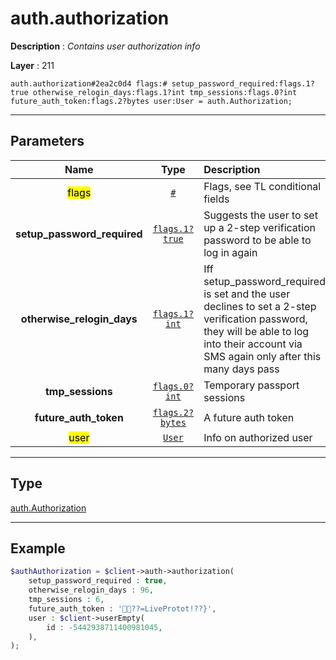 # auth.authorization

**Description** : *Contains user authorization info*

**Layer** : 211

```tl
auth.authorization#2ea2c0d4 flags:# setup_password_required:flags.1?true otherwise_relogin_days:flags.1?int tmp_sessions:flags.0?int future_auth_token:flags.2?bytes user:User = auth.Authorization;
```

---

## Parameters

| Name | Type | Description |
| :---: | :---: | :--- |
| <mark>flags</mark> | [`#`](type/#) | Flags, see TL conditional fields |
| **setup_password_required** | [`flags.1?true`](type/true) | Suggests the user to set up a 2-step verification password to be able to log in again |
| **otherwise_relogin_days** | [`flags.1?int`](type/int) | Iff setup_password_required is set and the user declines to set a 2-step verification password, they will be able to log into their account via SMS again only after this many days pass |
| **tmp_sessions** | [`flags.0?int`](type/int) | Temporary passport sessions |
| **future_auth_token** | [`flags.2?bytes`](type/bytes) | A future auth token |
| <mark>user</mark> | [`User`](type/User) | Info on authorized user |

---

## Type

[auth.Authorization](type/auth.Authorization)

---

## Example

```php
$authAuthorization = $client->auth->authorization(
	setup_password_required : true,
	otherwise_relogin_days : 96,
	tmp_sessions : 6,
	future_auth_token : '??=LiveProtot!??}',
	user : $client->userEmpty(
		id : -5442938711400981045,
	),
);
```